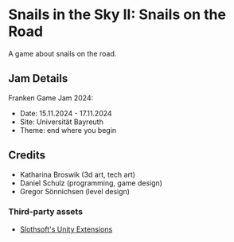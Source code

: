 # Snails in the Sky II: Snails on the Road
A game about snails on the road.

## Jam Details
Franken Game Jam 2024:
- Date: 15.11.2024 - 17.11.2024
- Site: Universität Bayreuth
- Theme: end where you begin

## Credits
- Katharina Broswik (3d art, tech art)
- Daniel Schulz (programming, game design)
- Gregor Sönnichsen (level design)

### Third-party assets
- [Slothsoft's Unity Extensions](https://github.com/Faulo/UnityExtensions)
